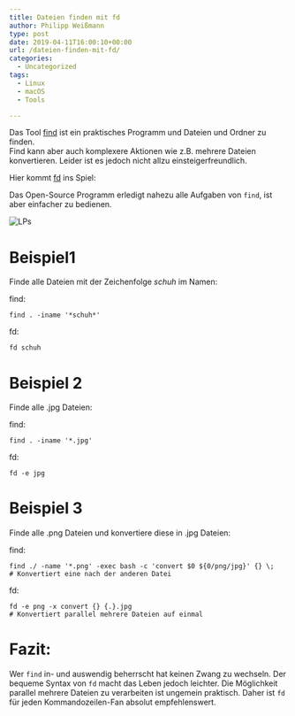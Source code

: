 ```yaml
---
title: Dateien finden mit fd
author: Philipp Weißmann
type: post
date: 2019-04-11T16:00:10+00:00
url: /dateien-finden-mit-fd/
categories:
  - Uncategorized
tags:
  - Linux
  - macOS
  - Tools

---
```

Das Tool [find][1] ist ein praktisches Programm und Dateien und Ordner zu finden.  
Find kann aber auch komplexere Aktionen wie z.B. mehrere Dateien konvertieren. Leider ist es jedoch nicht allzu einsteigerfreundlich.

Hier kommt [fd][2] ins Spiel:

Das Open-Source Programm erledigt nahezu alle Aufgaben von `find`, ist aber einfacher zu bedienen.

<img decoding="async" src="https://philipp-weissmann.de/wp-content/uploads/2019/04/lps-1024x680.jpg" alt="LPs" /> 

# Beispiel1

Finde alle Dateien mit der Zeichenfolge _schuh_ im Namen:

find: 

<pre><code class="language-bash">find . -iname &#039;*schuh*&#039;</code></pre>

fd:

<pre><code class="language-bash">fd schuh</code></pre>

# Beispiel 2

Finde alle .jpg Dateien:

find: 

<pre><code class="language-bash">find . -iname &#039;*.jpg&#039;</code></pre>

fd:

<pre><code class="language-bash">fd -e jpg</code></pre>

# Beispiel 3

Finde alle .png Dateien und konvertiere diese in .jpg Dateien:

find:

<pre><code class="language-bash">find ./ -name &#039;*.png&#039; -exec bash -c &#039;convert $0 ${0/png/jpg}&#039; {} \;
# Konvertiert eine nach der anderen Datei</code></pre>

fd:

<pre><code class="language-bash">fd -e png -x convert {} {.}.jpg
# Konvertiert parallel mehrere Dateien auf einmal</code></pre>

# Fazit:

Wer `find` in- und auswendig beherrscht hat keinen Zwang zu wechseln. Der bequeme Syntax von `fd` macht das Leben jedoch leichter. Die Möglichkeit parallel mehrere Dateien zu verarbeiten ist ungemein praktisch. Daher ist `fd` für jeden Kommandozeilen-Fan absolut empfehlenswert.

 [1]: https://www.gnu.org/software/findutils/manual/html_mono/find.html
 [2]: https://github.com/sharkdp/fd